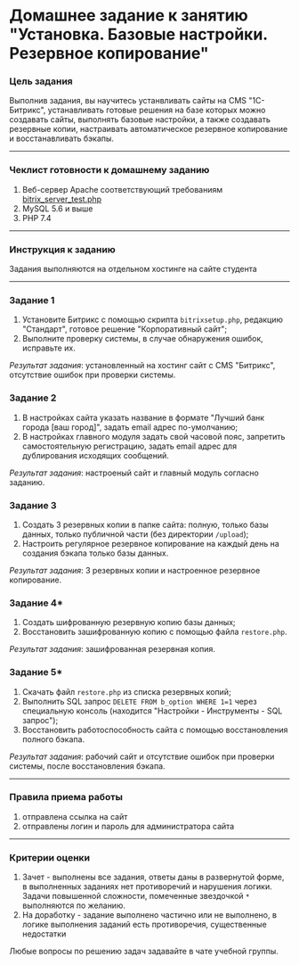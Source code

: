 
# Домашнее задание к занятию "Установка. Базовые настройки. Резервное копирование"

### Цель задания

Выполнив задания, вы научитесь устанвливать сайты на CMS "1С-Битрикс", устанавливать готовые решения на базе которых можно создавать сайты, выполнять базовые настройки, а также создавать резервные копии, настраивать автоматическое резервное копирование и восстанавливать бэкапы.

------

### Чеклист готовности к домашнему заданию

1. Веб-сервер Apache соответствующий требованиям [bitrix_server_test.php](https://www.1c-bitrix.ru/download/scripts/bitrix_server_test.php)
2. MySQL 5.6 и выше
3. PHP 7.4

------

### Инструкция к заданию

Задания выполняются на отдельном хостинге на сайте студента

------

### Задание 1

1. Установите Битрикс с помощью скрипта `bitrixsetup.php`, редакцию "Стандарт", готовое решение "Корпоративный сайт";
2. Выполните проверку системы, в случае обнаружения ошибок, исправьте их.

_Результат задания_: установленный на хостинг сайт с CMS "Битрикс", отсутствие ошибок при проверки системы.

### Задание 2

1. В настройках сайта указать название в формате "Лучший банк города [ваш город]", задать email адрес по-умолчанию;
2. В настройках главного модуля задать свой часовой пояс, запретить самостоятельную регистрацию, задать email адрес для дублирования исходящих сообщений.

_Результат задания_: настроеный сайт и главный модуль согласно заданию.

### Задание 3

1. Создать 3 резервных копии в папке сайта: полную, только базы данных, только публичной части (без директории `/upload`);
2. Настроить регулярное резервное копирование на каждый день на создания бэкапа только базы данных.

_Результат задания_: 3 резервных копии и настроенное резервное копирование.

### Задание 4*

1. Создать шифрованную резервную копию базы данных;
2. Восстановить зашифрованную копию с помощью файла `restore.php`.

_Результат задания_: зашифрованная резервная копия.

### Задание 5*

1. Скачать файл `restore.php` из списка резервных копий;
2. Выполнить SQL запрос `DELETE FROM b_option WHERE 1=1` через специальную консоль (находится "Настройки - Инструменты - SQL запрос");
3. Восстановить работоспособность сайта с помощью восстановления полного бэкапа.

_Результат задания_: рабочий сайт и отсутствие ошибок при проверки системы, после восстановления бэкапа.

------

### Правила приема работы

1. отправлена ссылка на сайт
2. отправлены логин и пароль для администратора сайта

------

### Критерии оценки

1. Зачет - выполнены все задания, ответы даны в развернутой форме, в выполненных заданиях нет противоречий и нарушения логики. Задачи повышенной сложности, помеченные звездочкой `*` выполняются по желанию.
2. На доработку - задание выполнено частично или не выполнено, в логике выполнения заданий есть противоречия, существенные недостатки

Любые вопросы по решению задач задавайте в чате учебной группы.
